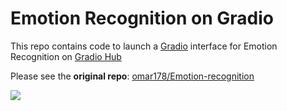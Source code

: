 # Emotion Recognition on Gradio

This repo contains code to launch a [Gradio](https://github.com/gradio-app/gradio) interface for Emotion Recognition on [Gradio Hub](https://hub.gradio.app)

Please see the **original repo**: [omar178/Emotion-recognition](https://github.com/omar178/Emotion-recognition)

![](https://raw.githubusercontent.com/gradio-app/hub-emotion-recognition/master/thumbnail.png)
